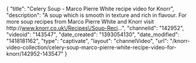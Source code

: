 {
    "title": "Celery Soup - Marco Pierre White recipe video for Knorr",
    "description": "A soup which is smooth in texture and rich in flavour. For more soup recipes from Marco Pierre White and Knorr visit http:\/\/www.knorr.co.uk\/Recipes\/Soup-Reci...",
    "channelid": "142952",
    "videoid": "143547",
    "date_created": "1393054130",
    "date_modified": "1418181162",
    "type": "captivate",
    "layout": "channelVideo",
    "url": "\/knorr-video-collection\/celery-soup-marco-pierre-white-recipe-video-for-knorr\/142952-143547"
}